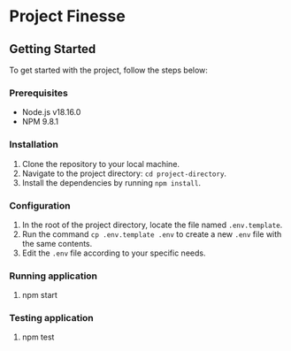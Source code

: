 # Project Finesse

## Getting Started

To get started with the project, follow the steps below:

### Prerequisites

- Node.js v18.16.0
- NPM 9.8.1

### Installation

1. Clone the repository to your local machine.
2. Navigate to the project directory: `cd project-directory`.
3. Install the dependencies by running `npm install`.

### Configuration

1. In the root of the project directory, locate the file named `.env.template`.
2. Run the command `cp .env.template .env` to create a new `.env` file with the same contents.
3. Edit the `.env` file according to your specific needs.

### Running application

1. npm start

### Testing application

1. npm test
